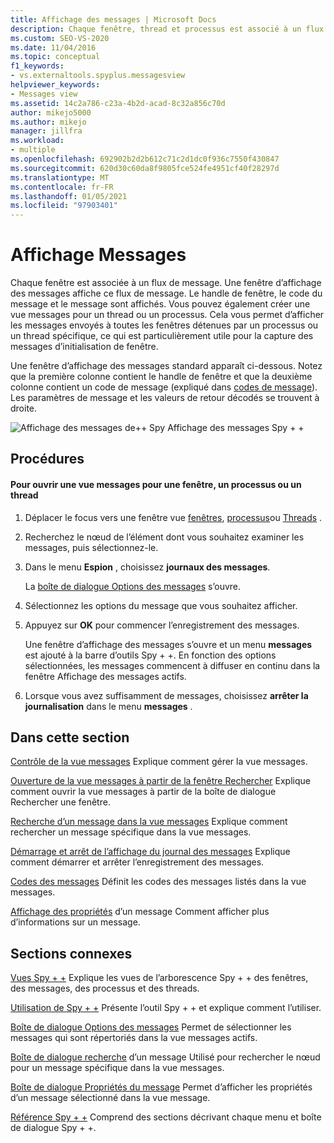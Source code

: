 ```yaml
---
title: Affichage des messages | Microsoft Docs
description: Chaque fenêtre, thread et processus est associé à un flux de message qui peut être affiché dans une fenêtre d’affichage des messages. Découvrez comment ouvrir et contrôler une vue messages.
ms.custom: SEO-VS-2020
ms.date: 11/04/2016
ms.topic: conceptual
f1_keywords:
- vs.externaltools.spyplus.messagesview
helpviewer_keywords:
- Messages view
ms.assetid: 14c2a786-c23a-4b2d-acad-8c32a856c70d
author: mikejo5000
ms.author: mikejo
manager: jillfra
ms.workload:
- multiple
ms.openlocfilehash: 692902b2d2b612c71c2d1dc0f936c7550f430847
ms.sourcegitcommit: 620d30c60da8f9805fce524fe4951cf40f28297d
ms.translationtype: MT
ms.contentlocale: fr-FR
ms.lasthandoff: 01/05/2021
ms.locfileid: "97903401"
---
```

# <a name="messages-view"></a>Affichage Messages
Chaque fenêtre est associée à un flux de message. Une fenêtre d’affichage des messages affiche ce flux de message. Le handle de fenêtre, le code du message et le message sont affichés. Vous pouvez également créer une vue messages pour un thread ou un processus. Cela vous permet d’afficher les messages envoyés à toutes les fenêtres détenues par un processus ou un thread spécifique, ce qui est particulièrement utile pour la capture des messages d’initialisation de fenêtre.

 Une fenêtre d’affichage des messages standard apparaît ci-dessous. Notez que la première colonne contient le handle de fenêtre et que la deuxième colonne contient un code de message (expliqué dans [codes de message](../debugger/message-codes.md)). Les paramètres de message et les valeurs de retour décodés se trouvent à droite.

 ![Affichage des messages de&#43;&#43; Spy](../debugger/media/spy--_messagesview.png "_MessagesView Spy + +") Affichage des messages Spy + +

## <a name="procedures"></a>Procédures

#### <a name="to-open-a-messages-view-for-a-window-process-or-thread"></a>Pour ouvrir une vue messages pour une fenêtre, un processus ou un thread

1. Déplacer le focus vers une fenêtre vue [fenêtres](../debugger/windows-view.md), [processus](../debugger/processes-view.md)ou [Threads](../debugger/threads-view.md) .

2. Recherchez le nœud de l’élément dont vous souhaitez examiner les messages, puis sélectionnez-le.

3. Dans le menu **Espion** , choisissez **journaux des messages**.

     La [boîte de dialogue Options des messages](../debugger/message-options-dialog-box.md) s’ouvre.

4. Sélectionnez les options du message que vous souhaitez afficher.

5. Appuyez sur **OK** pour commencer l’enregistrement des messages.

     Une fenêtre d’affichage des messages s’ouvre et un menu **messages** est ajouté à la barre d’outils Spy + +. En fonction des options sélectionnées, les messages commencent à diffuser en continu dans la fenêtre Affichage des messages actifs.

6. Lorsque vous avez suffisamment de messages, choisissez **arrêter la journalisation** dans le menu **messages** .

## <a name="in-this-section"></a>Dans cette section
 [Contrôle de la vue messages](../debugger/how-to-control-messages-view.md) Explique comment gérer la vue messages.

 [Ouverture de la vue messages à partir de la fenêtre Rechercher](../debugger/how-to-open-messages-view-from-find-window.md) Explique comment ouvrir la vue messages à partir de la boîte de dialogue Rechercher une fenêtre.

 [Recherche d’un message dans la vue messages](../debugger/how-to-search-for-a-message-in-messages-view.md) Explique comment rechercher un message spécifique dans la vue messages.

 [Démarrage et arrêt de l’affichage du journal des messages](../debugger/how-to-start-and-stop-the-message-log-display.md) Explique comment démarrer et arrêter l’enregistrement des messages.

 [Codes des messages](../debugger/message-codes.md) Définit les codes des messages listés dans la vue messages.

 [Affichage des propriétés](../debugger/how-to-display-message-properties.md) d’un message Comment afficher plus d’informations sur un message.

## <a name="related-sections"></a>Sections connexes
 [Vues Spy + +](../debugger/spy-increment-views.md) Explique les vues de l’arborescence Spy + + des fenêtres, des messages, des processus et des threads.

 [Utilisation de Spy + +](../debugger/using-spy-increment.md) Présente l’outil Spy + + et explique comment l’utiliser.

 [Boîte de dialogue Options des messages](../debugger/message-options-dialog-box.md) Permet de sélectionner les messages qui sont répertoriés dans la vue messages actifs.

 [Boîte de dialogue recherche](../debugger/message-search-dialog-box.md) d’un message Utilisé pour rechercher le nœud pour un message spécifique dans la vue messages.

 [Boîte de dialogue Propriétés du message](../debugger/message-properties-dialog-box.md) Permet d’afficher les propriétés d’un message sélectionné dans la vue message.

 [Référence Spy + +](../debugger/spy-increment-reference.md) Comprend des sections décrivant chaque menu et boîte de dialogue Spy + +.